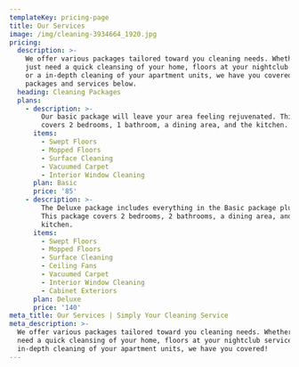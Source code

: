 ```yaml
---
templateKey: pricing-page
title: Our Services
image: /img/cleaning-3934664_1920.jpg
pricing:
  description: >-
    We offer various packages tailored toward you cleaning needs. Whether you
    just need a quick cleansing of your home, floors at your nightclub serviced,
    or a in-depth cleaning of your apartment units, we have you covered! See our
    packages and services below.
  heading: Cleaning Packages
  plans:
    - description: >-
        Our basic package will leave your area feeling rejuvenated. This package
        covers 2 bedrooms, 1 bathroom, a dining area, and the kitchen.
      items:
        - Swept Floors
        - Mopped Floors
        - Surface Cleaning
        - Vacuumed Carpet
        - Interior Window Cleaning
      plan: Basic
      price: '85'
    - description: >-
        The Deluxe package includes everything in the Basic package plus more!
        This package covers 2 bedrooms, 2 bathrooms, a dining area, and the
        kitchen.
      items:
        - Swept Floors
        - Mopped Floors
        - Surface Cleaning
        - Ceiling Fans
        - Vacuumed Carpet
        - Interior Window Cleaning
        - Cabinet Exteriors
      plan: Deluxe
      price: '140'
meta_title: Our Services | Simply Your Cleaning Service
meta_description: >-
  We offer various packages tailored toward you cleaning needs. Whether you just
  need a quick cleansing of your home, floors at your nightclub serviced, or a
  in-depth cleaning of your apartment units, we have you covered!
---
```


